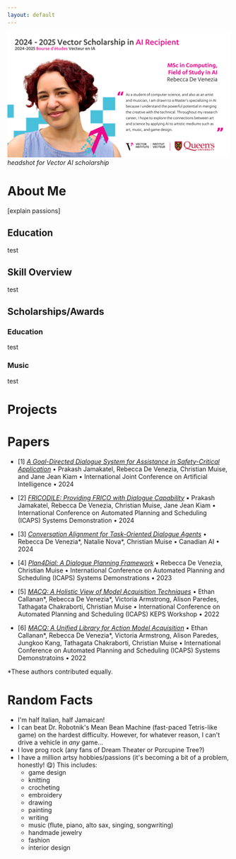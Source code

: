```yaml
---
layout: default
---
```

![profile](./imgs/vector-profile.png)
*headshot for Vector AI scholarship*

# About Me
[explain passions]
## Education
test
## Skill Overview
test
## Scholarships/Awards
### Education
test
### Music
test

# Projects

# Papers

- [1] [*A Goal-Directed Dialogue System for Assistance in Safety-Critical Application*](https://www.ijcai.org/proceedings/2024/0870.pdf) • Prakash Jamakatel, Rebecca De Venezia, Christian Muise, and Jane Jean Kiam • International Joint Conference on Artificial Intelligence  • 2024  

- [2] [*FRICODILE: Providing FRICO with Dialogue Capability*](https://openreview.net/pdf?id=RBl83m6ZIi) • Prakash Jamakatel, Rebecca De Venezia, Christian Muise, Jane Jean Kiam • International Conference on Automated Planning and Scheduling (ICAPS) Systems Demonstration • 2024

- [3] [*Conversation Alignment for Task-Oriented Dialogue Agents*](https://assets.pubpub.org/p73l386a/De%20Venezia-21716794399416.pdf) • Rebecca De Venezia*, Natalie Nova*, Christian Muise • Canadian AI • 2024

- [4] [*Plan4Dial: A Dialogue Planning Framework*](https://icaps23.icaps-conference.org/demos/papers/8139_paper.pdf) • Rebecca De Venezia, Christian Muise • International Conference on Automated Planning and Scheduling (ICAPS) Systems Demonstrations • 2023

- [5] [*MACQ: A Holistic View of Model Acquisition Techniques*](https://arxiv.org/pdf/2206.06530) • Ethan Callanan*, Rebecca De Venezia*, Victoria Armstrong, Alison Paredes, Tathagata Chakraborti, Christian Muise • 
International Conference on Automated Planning and Scheduling (ICAPS) KEPS Workshop • 2022

- [6] [*MACQ: A Unified Library for Action Model Acquisition*](https://icaps22.icaps-conference.org/demos/ICAPS_2022_paper_378.pdf) • Ethan Callanan*, Rebecca De Venezia*, Victoria Armstrong, Alison Paredes, Jungkoo Kang, Tathagata Chakraborti, Christian Muise • International Conference on Automated Planning and Scheduling (ICAPS) Systems Demonstratoins • 2022


*These authors contributed equally.


# Random Facts
- I'm half Italian, half Jamaican!
- I can beat Dr. Robotnik's Mean Bean Machine (fast-paced Tetris-like game) on the hardest difficulty. However, for whatever reason, I can't drive a vehicle in *any* game...
- I love prog rock (any fans of Dream Theater or Porcupine Tree?)
- I have a million artsy hobbies/passions (it's becoming a bit of a problem, honestly! 😋) This includes:
  - game design
  - knitting
  - crocheting
  - embroidery
  - drawing
  - painting
  - writing
  - music (flute, piano, alto sax, singing, songwriting)
  - handmade jewelry
  - fashion
  - interior design